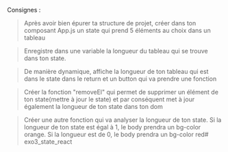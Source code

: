Consignes : 

> Après avoir bien épurer ta structure de projet, créer dans ton composant App.js un state qui prend 5 éléments au choix dans un tableau

> Enregistre dans une variable la longueur du tableau qui se trouve dans ton state.

> De manière dynamique, affiche la longueur de ton tableau qui est dans le state dans le return et un button qui va prendre une fonction

> Créer la fonction "removeEl" qui permet de supprimer un élément de ton state(mettre à jour le state) et par conséquent met à jour également la longueur de ton state dans ton dom 

> Créer une autre fonction qui va analyser la longueur de ton state. Si la longueur de ton state est égal à 1, le body prendra un bg-color orange. Si la longueur est de 0, le body prendra un bg-color red# exo3_state_react
